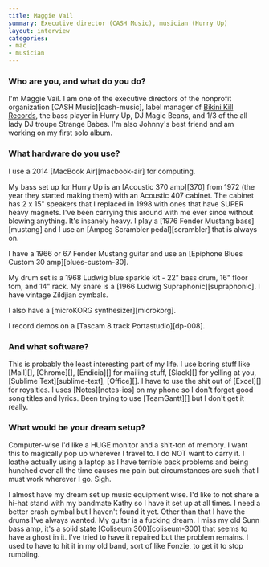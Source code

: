 ```yaml
---
title: Maggie Vail
summary: Executive director (CASH Music), musician (Hurry Up)
layout: interview
categories:
- mac
- musician
---
```


### Who are you, and what do you do?

I'm Maggie Vail. I am one of the executive directors of the nonprofit organization [CASH Music][cash-music], label manager of [Bikini Kill Records](http://www.bikinikill.com/ "A record label."), the bass player in Hurry Up, DJ Magic Beans, and 1/3 of the all lady DJ troupe Strange Babes. I'm also Johnny's best friend and am working on my first solo album.

### What hardware do you use?

I use a 2014 [MacBook Air][macbook-air] for computing.

My bass set up for Hurry Up is an [Acoustic 370 amp][370] from 1972 (the year they started making them) with an Acoustic 407 cabinet. The cabinet has 2 x 15" speakers that I replaced in 1998 with ones that have SUPER heavy magnets. I've been carrying this around with me ever since without blowing anything. It's insanely heavy. I play a [1976 Fender Mustang bass][mustang] and I use an [Ampeg Scrambler pedal][scrambler] that is always on.

I have a 1966 or 67 Fender Mustang guitar and use an [Epiphone Blues Custom 30 amp][blues-custom-30].

My drum set is a 1968 Ludwig blue sparkle kit - 22" bass drum, 16" floor tom, and 14" rack. My snare is a [1966 Ludwig Supraphonic][supraphonic]. I have vintage Zildjian cymbals.

I also have a [microKORG synthesizer][microkorg].

I record demos on a [Tascam 8 track Portastudio][dp-008].

### And what software?

This is probably the least interesting part of my life. I use boring stuff like [Mail][], [Chrome][], [Endicia][] for mailing stuff, [Slack][] for yelling at you, [Sublime Text][sublime-text], [Office][]. I have to use the shit out of [Excel][] for royalties. I uses [Notes][notes-ios] on my phone so I don't forget good song titles and lyrics. Been trying to use [TeamGantt][] but I don't get it really.

### What would be your dream setup?

Computer-wise I'd like a HUGE monitor and a shit-ton of memory. I want this to magically pop up wherever I travel to. I do NOT want to carry it. I loathe actually using a laptop as I have terrible back problems and being hunched over all the time causes me pain but circumstances are such that I must work wherever I go. Sigh. 

I almost have my dream set up music equipment wise. I'd like to not share a hi-hat stand with my bandmate Kathy so I have it set up at all times. I need a better crash cymbal but I haven't found it yet. Other than that I have the drums I've always wanted. My guitar is a fucking dream. I miss my old Sunn bass amp, it's a solid state [Coliseum 300][coliseum-300] that seems to have a ghost in it. I've tried to have it repaired but the problem remains. I used to have to hit it in my old band, sort of like Fonzie, to get it to stop rumbling.